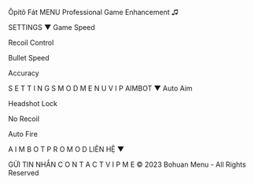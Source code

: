 Ôpitô Fát MENU
Professional Game Enhancement
♫

SETTINGS
▼
Game Speed

Recoil Control

Bullet Speed

Accuracy

S
E
T
T
I
N
G
S
M
O
D
M
E
N
U
V
I
P
AIMBOT
▼
Auto Aim

Headshot Lock

No Recoil

Auto Fire

A
I
M
B
O
T
P
R
O
M
O
D
LIÊN HỆ
▼


GỬI TIN NHẮN
C
O
N
T
A
C
T
V
I
P
M
E
© 2023 Bohuan Menu - All Rights Reserved

